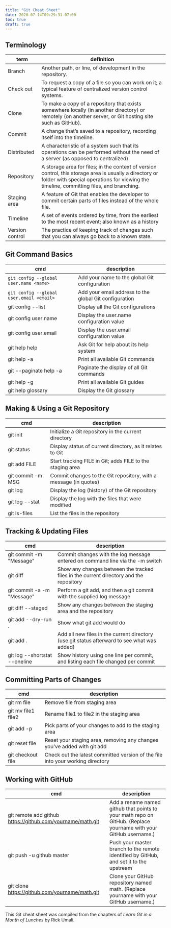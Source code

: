 ```yaml
---
title: "Git Cheat Sheet"
date: 2020-07-14T09:29:31-07:00
toc: true
draft: true
---
```


## Terminology

| term            | definition                                                                                                                                                                                         |
| --------------- | -------------------------------------------------------------------------------------------------------------------------------------------------------------------------------------------------- |
| Branch          | Another path, or line, of development in the repository.                                                                                                                                           |
| Check out       | To request a copy of a file so you can work on it; a typical feature of centralized version control systems.                                                                                       |
| Clone           | To make a copy of a repository that exists somewhere locally (in another directory) or remotely (on another server, or Git hosting site such as GitHub).                                           |
| Commit          | A change that’s saved to a repository, recording itself into the timeline.                                                                                                                         |
| Distributed     | A characteristic of a system such that its operations can be performed without the need of a server (as opposed to centralized).                                                                   |
| Repository      | A storage area for files; in the context of version control, this storage area is usually a directory or folder with special operations for viewing the timeline, committing files, and branching. |
| Staging area    | A feature of Git that enables the developer to commit certain parts of files instead of the whole file.                                                                                            |
| Timeline        | A set of events ordered by time, from the earliest to the most recent event; also known as a history                                                                                               |
| Version control | The practice of keeping track of changes such that you can always go back to a known state.                                                                                                        |

## Git Command Basics

| cmd                                      | description                                            |
| ---------------------------------------- | ------------------------------------------------------ |
| `git config --global user.name <name>`   | Add your name to the global Git configuration          |
| `git config --global user.email <email>` | Add your email address to the global Git configuration |
| git config --list                        | Display all the Git configurations                     |
| git config user.name                     | Display the user.name configuration value              |
| git config user.email                    | Display the user.email configuration value             |
| git help help                            | Ask Git for help about its help system                 |
| git help -a                              | Print all available Git commands                       |
| git --paginate help -a                   | Paginate the display of all Git commands               |
| git help -g                              | Print all available Git guides                         |
| git help glossary                        | Display the Git glossary                               |

## Making & Using a Git Repository

| cmd               | description                                                      |
| ----------------- | ---------------------------------------------------------------- |
| git init          | Initialize a Git repository in the current directory             |
| git status        | Display status of current directory, as it relates to Git        |
| git add FILE      | Start tracking FILE in Git; adds FILE to the staging area        |
| git commit -m MSG | Commit changes to the Git repository, with a message (in quotes) |
| git log           | Display the log (history) of the Git repository                  |
| git log --stat    | Display the log with the files that were modified                |
| git ls-files      | List the files in the repository                                 |

## Tracking & Updating Files

| cmd                           | description                                                                                 |
| ----------------------------- | ------------------------------------------------------------------------------------------- |
| git commit -m "Message"       | Commit changes with the log message entered on command line via the -m switch               |
| git diff                      | Show any changes between the tracked files in the current directory and the repository      |
| git commit -a -m "Message"    | Perform a git add, and then a git commit with the supplied log message                      |
| git diff --staged             | Show any changes between the staging area and the repository                                |
| git add --dry-run .           | Show what git add would do                                                                  |
| git add .                     | Add all new files in the current directory (use git status afterward to see what was added) |
| git log --shortstat --oneline | Show history using one line per commit, and listing each file changed per commit            |

## Committing Parts of Changes

| cmd                | description                                                                    |
| ------------------ | ------------------------------------------------------------------------------ |
| git rm file        | Remove file from staging area                                                  |
| git mv file1 file2 | Rename file1 to file2 in the staging area                                      |
| git add -p         | Pick parts of your changes to add to the staging area                          |
| git reset file     | Reset your staging area, removing any changes you’ve added with git add        |
| git checkout file  | Check out the latest committed version of the file into your working directory |

## Working with GitHub

| cmd                                                        | description                                                                                                      |
| ---------------------------------------------------------- | ---------------------------------------------------------------------------------------------------------------- |
| git remote add github https://github.com/yourname/math.git | Add a rename named github that points to your math repo on GitHub. (Replace yourname with your GitHub username.) |
| git push -u github master                                  | Push your master branch to the remote identified by GitHub, and set it to the upstream                           |
| git clone https://github.com/yourname/math.git             | Clone your GitHub repository named math. (Replace yourname with your GitHub username.)                           |

This Git cheat sheet was compiled from the chapters of _Learn Git in a Month of Lunches_ by Rick Umali.
